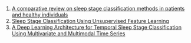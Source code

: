 1. [A comparative review on sleep stage classification methods in patients and healthy individuals](https://www.sciencedirect.com/science/article/pii/S0169260716308276)
2. [Sleep Stage Classification Using Unsupervised Feature Learning](https://downloads.hindawi.com/archive/2012/107046.pdf)
3. [A Deep Learning Architecture for Temporal Sleep Stage Classification Using Multivariate and Multimodal Time Series](https://ieeexplore.ieee.org/abstract/document/8307462/)
